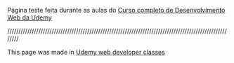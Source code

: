 Página teste feita durante as aulas do [Curso completo de Desenvolvimento Web da Udemy](https://www.udemy.com/share/101WPU3@bCne3Wve7SnvvDpmTzaSAlr4FL4EhuGtO7f_atbDu0C3aWwKezZWtKI8-Wa9N-5Vtw==/)

////////////////////////////////////////////////////////////////////////////////////////////////////////

This page was made in [Udemy web developer classes](https://www.udemy.com/share/101WPU3@bCne3Wve7SnvvDpmTzaSAlr4FL4EhuGtO7f_atbDu0C3aWwKezZWtKI8-Wa9N-5Vtw==/)

